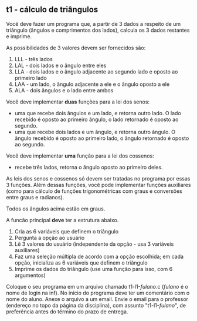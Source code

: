 ## t1 - cálculo de triângulos

Você deve fazer um programa que, a partir de 3 dados a respeito de um triângulo (ângulos e comprimentos dos lados), calcula os 3 dados restantes e imprime.

As possibilidades de 3 valores devem ser fornecidos são:
1. LLL - três lados
2. LAL - dois lados e o ângulo entre eles
3. LLA - dois lados e o ângulo adjacente ao segundo lado e oposto ao primeiro lado
4. LAA - um lado, o ângulo adjacente a ele e o ângulo oposto a ele
5. ALA - dois ângulos e o lado entre ambos

Você deve implementar **duas** funções para a lei dos senos:
- uma que recebe dois ângulos e um lado, e retorna outro lado. O lado recebido é oposto ao primeiro ângulo, o lado retornado é oposto ao segundo.
- uma que recebe dois lados e um ângulo, e retorna outro ângulo. O ângulo recebido é oposto ao primeiro lado, o ângulo retornado é oposto ao segundo.

Você deve implementar **uma** função para a lei dos cossenos:
- recebe três lados, retorna o ângulo oposto ao primeiro deles.

As leis dos senos e cossenos só devem ser tratadas no programa por essas 3 funções.
Além dessas funções, você pode implementar funções auxiliares (como para cálculo de funções trigonométricas com graus e conversões entre graus e radianos). 

Todos os ângulos acima estão em graus.

A funcão principal **deve** ter a estrutura abaixo.
1. Cria as 6 variáveis que definem o triângulo
1. Pergunta a opção ao usuário
2. Lê 3 valores do usuário (independente da opção - usa 3 variáveis auxiliares)
3. Faz uma seleção múltipla de acordo com a opção escolhida; em cada opção, inicializa as 6 variáveis que definem o triângulo
4. Imprime os dados do triângulo (use uma função para isso, com 6 argumentos)

Coloque o seu programa em um arquivo chamado t1-l1-*fulano*.c (*fulano* é o nome de login na inf).
No início do programa deve ter um comentário com o nome do aluno.
Anexe o arquivo a um email.
Envie o email para o professor (endereço no topo da página da disciplina), com assunto "t1-l1-*fulano*", de preferência antes do término do prazo de entrega.
   
